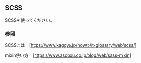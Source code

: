 ## SCSS

SCSSを使ってください。


### 参照

SCSSとは　[https://www.kagoya.jp/howto/it-glossary/web/scss/]


mixin使い方　[https://www.asobou.co.jp/blog/web/sass-mixin]






